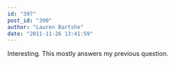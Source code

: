 ```yaml
---
id: "397"
post_id: "390"
author: "Lauren Bartshe"
date: "2011-11-26 13:41:59"
---
```

Interesting. This mostly answers my previous question.
